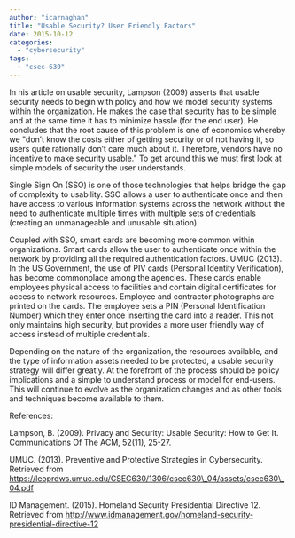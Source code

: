 ```yaml
---
author: "icarnaghan"
title: "Usable Security? User Friendly Factors"
date: 2015-10-12
categories: 
  - "cybersecurity"
tags: 
  - "csec-630"
---
```


In his article on usable security, Lampson (2009) asserts that usable security needs to begin with policy and how we model security systems within the organization. He makes the case that security has to be simple and at the same time it has to minimize hassle (for the end user). He concludes that the root cause of this problem is one of economics whereby we "don’t know the costs either of getting security or of not having it, so users quite rationally don’t care much about it. Therefore, vendors have no incentive to make security usable." To get around this we must first look at simple models of security the user understands.

Single Sign On (SSO) is one of those technologies that helps bridge the gap of complexity to usability. SSO allows a user to authenticate once and then have access to various information systems across the network without the need to authenticate multiple times with multiple sets of credentials (creating an unmanageable and unusable situation).

Coupled with SSO, smart cards are becoming more common within organizations. Smart cards allow the user to authenticate once within the network by providing all the required authentication factors. UMUC (2013). In the US Government, the use of PIV cards (Personal Identity Verification), has become commonplace among the agencies. These cards enable employees physical access to facilities and contain digital certificates for access to network resources. Employee and contractor photographs are printed on the cards. The employee sets a PIN (Personal Identification Number) which they enter once inserting the card into a reader. This not only maintains high security, but provides a more user friendly way of access instead of multiple credentials.

Depending on the nature of the organization, the resources available, and the type of information assets needed to be protected, a usable security strategy will differ greatly. At the forefront of the process should be policy implications and a simple to understand process or model for end-users. This will continue to evolve as the organization changes and as other tools and techniques become available to them.

References:

Lampson, B. (2009). Privacy and Security: Usable Security: How to Get It. Communications Of The ACM, 52(11), 25-27.

UMUC. (2013). Preventive and Protective Strategies in Cybersecurity. Retrieved from https://leoprdws.umuc.edu/CSEC630/1306/csec630\_04/assets/csec630\_04.pdf

ID Management. (2015). Homeland Security Presidential Directive 12. Retrieved from http://www.idmanagement.gov/homeland-security-presidential-directive-12
